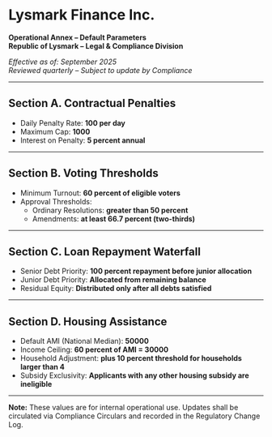 # Lysmark Finance Inc.  
**Operational Annex – Default Parameters**  
**Republic of Lysmark – Legal & Compliance Division**  

*Effective as of: September 2025*  
*Reviewed quarterly – Subject to update by Compliance*  

---

## Section A. Contractual Penalties  
- Daily Penalty Rate: **100 per day**  
- Maximum Cap: **1000**  
- Interest on Penalty: **5 percent annual**  

---

## Section B. Voting Thresholds  
- Minimum Turnout: **60 percent of eligible voters**  
- Approval Thresholds:  
  - Ordinary Resolutions: **greater than 50 percent**  
  - Amendments: **at least 66.7 percent (two-thirds)**  

---

## Section C. Loan Repayment Waterfall  
- Senior Debt Priority: **100 percent repayment before junior allocation**  
- Junior Debt Priority: **Allocated from remaining balance**  
- Residual Equity: **Distributed only after all debts satisfied**  

---

## Section D. Housing Assistance  
- Default AMI (National Median): **50000**  
- Income Ceiling: **60 percent of AMI = 30000**  
- Household Adjustment: **plus 10 percent threshold for households larger than 4**  
- Subsidy Exclusivity: **Applicants with any other housing subsidy are ineligible**  

---

**Note:** These values are for internal operational use. Updates shall be circulated via Compliance Circulars and recorded in the Regulatory Change Log.  
